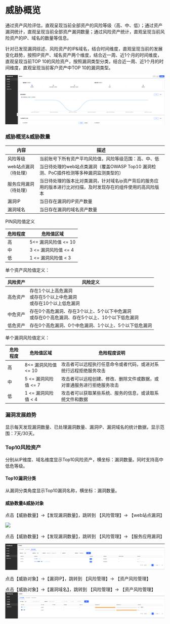 # 威胁概览

​		通过资产风险评估，直观呈现当前全部资产的风险等级（高、中、低）；通过资产漏洞统计，直观呈现当前全部资产漏洞数量；通过风险资产统计，直观呈现当前风险资产的IP、域名的数量等信息。

​		针对已发现漏洞综述、风险资产的IP&域名，结合时间维度，直观呈现当前的发展变化趋势，按照IP资产、域名资产两个维度，结合近一周、近1个月的时间维度，直观呈现当前TOP 10的风险资产，按照漏洞类型分类，结合近一周、近1个月的时间维度，直观呈现当前客户资产中TOP 10的漏洞类型。

![](../../../../image/Website-Threat-Inspector/wts2022-01-01.png)		

### 威胁概览&威胁数量

| 内容                   | 描述                                                         |
| ---------------------- | ------------------------------------------------------------ |
| 风险等级               | 当前账号下所有资产平均风险值，风险等级范围：高、中、低       |
| web站点漏洞（待处理）  | 当日待处理的web站点类漏洞（覆盖OWASP Top10 漏洞检测、PoC插件检测等多种漏洞监测类型的） |
| 服务应用漏洞（待处理） | 当日待处理的版本比对类漏洞，针对域名ip资产背后的服务应用的版本进行比对扫描，及时发现存在的组件使用的高风险版本 |
| 漏洞IP                 | 当日存在漏洞的IP资产数量                                     |
| 漏洞域名               | 当日存在漏洞的域名资产数量                                   |

PIN风险值定义

|危险程度 |	危险值区域 |
| ------ | ------ |
|高 |	5<= 漏洞风险值 <= 10
|中 |   3 <= 漏洞风险值 <= 4
|低 |	 1 <= 漏洞风险值 < 3

单个资产风险值定义：

| 风险资产 | 风险定义                                                     |
| -------- | ------------------------------------------------------------ |
| 高危资产 | 存在1个以上高危漏洞<br>或存在5个以上中危漏洞<br/>或存在10个以上低危漏洞 |
| 中危资产 | 存在0个高危漏洞、存在3个以上、5个以下中危漏洞<br/>或存在0个高危漏洞、存在5个以上、10个以下低危漏洞 |
| 低危资产 | 存在0个高危漏洞、0个中危漏洞、1个以上、5个以下低危漏洞       |

单个漏洞风险值定义：

| 危险程度 | 危险值区域 | 危险程度说明 |
| ------ | ------ | ------ |
| 高 | 8<= 漏洞风险值 <= 10 | 攻击者可以远程执行任意命令或者代码，或进对系统行远程拒绝服务攻击 |
| 中 | 5 <= 漏洞风险值 <= 7 | 攻击者可以远程创建、修改、删除文件或数据，或对普通服务进行拒绝服务攻击 |
| 低 | 1 <= 漏洞风险值 < 4 | 攻击者可以获取某些系统、服务的信息，或读取系统文件和数据 |


### 漏洞发展趋势

显示每天发现漏洞数量、已处理漏洞数量、漏洞IP、漏洞域名的统计数据，显示范围：7天/30天。


### Top10风险资产

分别从IP维度、域名维度显示Top10风险资产，横坐标：漏洞数量。同时支持高中低危等级。  


#### Top10漏洞分类

从漏洞分类角度显示Top10漏洞名称，横坐标：漏洞数量。


#### 威胁数量&威胁对象

点击【威胁数量】->【发现漏洞数量】，跳转到 【风险管理】-> 【web站点漏洞】

  ![](../../../../image/Website-Threat-Inspector/wts-riskm-12.png)

点击【威胁数量】->【发现漏洞数量】，跳转到 【风险管理】-> 【服务应用漏洞】

  ![](../../../../image/Website-Threat-Inspector/wts2022-04-01.png)



点击【威胁对象】->【漏洞IP】，跳转到 【风险管理】-> 【资产风险管理】

点击【威胁对象】->【漏洞域名】，跳转到 【风险管理】-> 【资产风险管理】 ![](../../../../image/Website-Threat-Inspector/wts2022-04-02.png)

